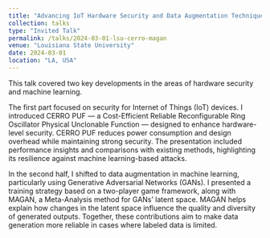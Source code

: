 ```yaml
---
title: "Advancing IoT Hardware Security and Data Augmentation Technique using MAGAN"
collection: talks
type: "Invited Talk"
permalink: /talks/2024-03-01-lsu-cerro-magan
venue: "Louisiana State University"
date: 2024-03-01
location: "LA, USA"
---
```


This talk covered two key developments in the areas of hardware security and machine learning.

The first part focused on security for Internet of Things (IoT) devices. I introduced CERRO PUF — a Cost-Efficient Reliable Reconfigurable Ring Oscillator Physical Unclonable Function — designed to enhance hardware-level security. CERRO PUF reduces power consumption and design overhead while maintaining strong security. The presentation included performance insights and comparisons with existing methods, highlighting its resilience against machine learning-based attacks.

In the second half, I shifted to data augmentation in machine learning, particularly using Generative Adversarial Networks (GANs). I presented a training strategy based on a two-player game framework, along with MAGAN, a Meta-Analysis method for GANs’ latent space. MAGAN helps explain how changes in the latent space influence the quality and diversity of generated outputs. Together, these contributions aim to make data generation more reliable in cases where labeled data is limited.


